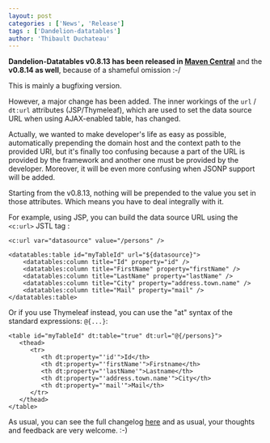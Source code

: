 ```yaml
---
layout: post
categories : ['News', 'Release']
tags : ['Dandelion-datatables']
author: 'Thibault Duchateau'
---
```

**Dandelion-Datatables v0.8.13 has been released in [Maven Central](http://search.maven.org/#search%7Cga%7C1%7Cdandelion)** and the **v0.8.14 as well**, because of a shameful omission :-/

This is mainly a bugfixing version.

However, a major change has been added. The inner workings of the `url` / `dt:url` attributes (JSP/Thymeleaf), which are used to set the data source URL when using AJAX-enabled table, has changed. 

Actually, we wanted to make developer's life as easy as possible, automatically prepending the domain host and the context path to the provided URI, but it's finally too confusing because a part of the URL is provided by the framework and another one must be provided by the developer. Moreover, it will be even more confusing when JSONP support will be added.

Starting from the v0.8.13, nothing will be prepended to the value you set in those attributes. Which means you have to deal integrally with it.

For example, using JSP, you can build the data source URL using the `<c:url>` JSTL tag :

    <c:url var="datasource" value="/persons" />
    
    <datatables:table id="myTableId" url="${datasource}">
        <datatables:column title="Id" property="id" />
        <datatables:column title="FirstName" property="firstName" />
        <datatables:column title="LastName" property="lastName" />
        <datatables:column title="City" property="address.town.name" />
        <datatables:column title="Mail" property="mail" />
    </datatables:table>

Or if you use Thymeleaf instead, you can use the "at" syntax of the standard expressions: `@{...}`:

    <table id="myTableId" dt:table="true" dt:url="@{/persons}">
       <thead>
          <tr>
             <th dt:property="'id'">Id</th>
             <th dt:property="'firstName'">Firstname</th>
             <th dt:property="'lastName'">Lastname</th>
             <th dt:property="'address.town.name'">City</th>
             <th dt:property="'mail'">Mail</th>
          </tr>
       </thead>
    </table>

As usual, you can see the full changelog [here](/datatables/changelog.html) and as usual, your thoughts and feedback are very welcome. :-)